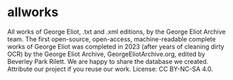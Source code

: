# allworks
All works of George Eliot, .txt and .xml editions, by the George Eliot Archive team. The first open-source, open-access, machine-readable complete works of George Eliot was completed in 2023 (after years of cleaning dirty OCR) by the George Eliot Archive, GeorgeEliotArchive.org, edited by Beverley Park Rilett.  We are happy to share the database we created. Attribute our project if you reuse our work. License: CC BY-NC-SA 4.0. 
